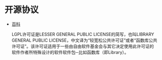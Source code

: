 # 开源协议 

- [百科](https://baike.baidu.com/item/%E5%BC%80%E6%BA%90%E5%8D%8F%E8%AE%AE/10642383?fr=aladdin)

    LGPL许可证是LESSER GENERAL PUBLIC LICENSE的简写，也叫LIBRARY GENERAL PUBLIC LICENSE，中文译为“较宽松公共许可证”或者“函数库公共许可证”。该许可证适用于一些由自由软件基金会与其它决定使用此许可证的软件作者所特殊设计的软件软件包─比如函数库（即Library）。